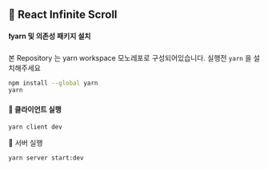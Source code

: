 ## 📖 React Infinite Scroll

#### ❗️yarn 및 의존성 패키지 설치

본 Repository 는 yarn workspace 모노레포로 구성되어있습니다. 실행전 `yarn` 을 설치해주세요

```bash
npm install --global yarn
yarn
```

#### 📜 클라이언트 실행

```bash
yarn client dev
```

📜 서버 실행

```bash
yarn server start:dev
```
